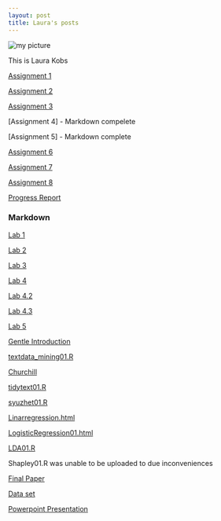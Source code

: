 ```yaml
---
layout: post
title: Laura's posts
---
```


![my picture](IMG_0515.JPG)

This is Laura Kobs

[Assignment 1](https://lask21.github.io/Assignment1.htm)

[Assignment 2](https://lask21.github.io/Assignment2.htm)

[Assignment 3](https://lask21.github.io/Assignment3.htm)

[Assignment 4] - Markdown compelete 

[Assignment 5] - Markdown complete 

[Assignment 6](https://lask21.github.io/Assignment6.htm)

[Assignment 7](https://lask21.github.io/Assignment7.htm)

[Assignment 8](https://lask21.github.io/Assignment8.htm)

[Progress Report](https://lask21.github.io/kobs_proposal.pdf,%20laura_progressreport1(3).pdf)

### Markdown

[Lab 1](https://lask21.github.io/Lab01.html)

[Lab 2](https://lask21.github.io/Lab02.html)

[Lab 3](https://lask21.github.io/Lab03.html)

[Lab 4](https://lask21.github.io/Lab04.html)

[Lab 4.2](https://lask21.github.io/Lab04.2.html)

[Lab 4.3](https://lask21.github.io/Lab04.3.html)

[Lab 5](https://lask21.github.io/Lab05.html)

[Gentle Introduction](https://lask21.github.io/GentleInto.Rmd.html)

[textdata_mining01.R](https://lask21.github.io/textdatamining01.html)

[Churchill](https://lask21.github.io/Churchill.html) 

[tidytext01.R](https://lask21.github.io/Tidytext.html)

[syuzhet01.R](https://lask21.github.io/Syuzhet.html)

[Linarregression.html](https://lask21.github.io/Linarragression.html)

[LogisticRegression01.html](https://lask21.github.io/LogisiticRegression01.R.html)

[LDA01.R](https://lask21.github.io/LDA01.Rmd.html)

Shapley01.R was unable to be uploaded to due inconveniences

[Final Paper](https://lask21.github.io/Kobs_finalpaper.pdf,Laura_FinalPaper.htm)

[Data set](https://lask21.github.io/JTTW.htm)

[Powerpoint Presentation](https://lask21.github.io/JTTW_Presentation.pdf)
